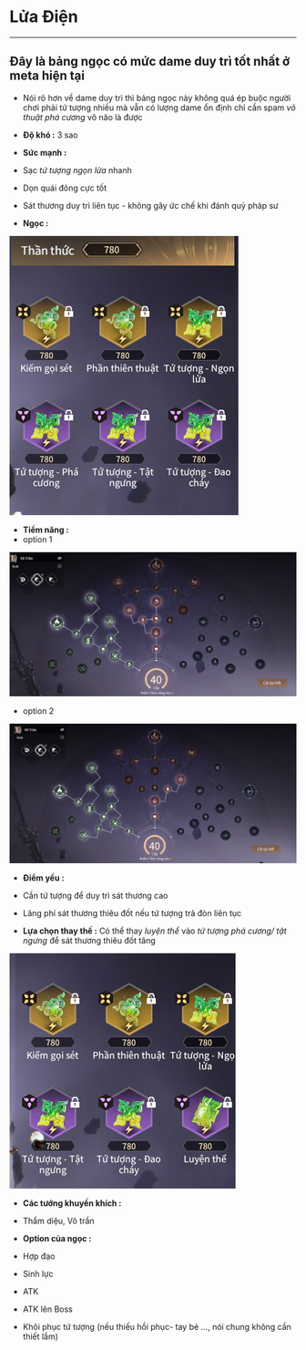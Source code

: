 # Lửa Điện

---


## Đây là bảng ngọc có mức dame duy trì tốt nhất ở meta hiện tại 

 - Nói rõ hơn về dame duy trì thì bảng ngọc này không quá ép buộc người chơi phải tứ tượng nhiều mà vẫn có lượng dame ổn định chỉ cần spam *võ thuật phá cương* vô não là được
 - **Độ khó :** 3 sao
 - **Sức mạnh :** 
 - Sạc *tứ tượng ngọn lửa* nhanh
 - Dọn quái đông cực tốt
 - Sát thương duy trì liên tục - không gây ức chế khi đánh quỷ pháp sư 

 - **Ngọc :**

 ![ngocluadien](image-5.png)

 - **Tiềm năng :**
 - option 1

 ![tiemnang](image-6.png)

 - option 2

 ![tiemnang1](image-7.png)

 - **Điểm yếu :**
 - Cần tứ tượng để duy trì sát thương cao 
 - Lãng phí sát thương thiêu đốt nếu tứ tượng trả đòn liên tục

 - **Lựa chọn thay thế :** Có thể thay *luyện thể* vào *tứ tượng phá cương/ tật ngưng* để sát thương thiêu đốt tăng

  ![alt text](image-8.png)
 - **Các tướng khuyến khích :**
 - Thẩm diệu, Vô trần 

 - **Option của ngọc :**
  - Hợp đạo 
  - Sinh lực
  - ATK
  - ATK lên Boss
  - Khôi phục tứ tượng (nếu thiếu hồi phục- tay bé ..., nói chung không cần thiết lắm) 
